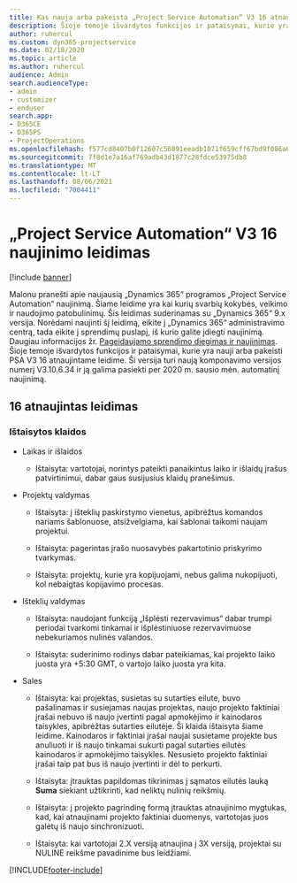 ```yaml
---
title: Kas nauja arba pakeista „Project Service Automation“ V3 16 atnaujintame leidime
description: Šioje temoje išvardytos funkcijos ir pataisymai, kurie yra pasiekiami „Project Service Automation“ V3 16 atnaujintame leidime.
author: ruhercul
ms.custom: dyn365-projectservice
ms.date: 02/18/2020
ms.topic: article
ms.author: ruhercul
audience: Admin
search.audienceType:
- admin
- customizer
- enduser
search.app:
- D365CE
- D365PS
- ProjectOperations
ms.openlocfilehash: f577cd8407b0f12607c56891eeadb1071f659cff67bd9f086a6b3bbec6376e9d
ms.sourcegitcommit: 7f8d1e7a16af769adb43d1877c28fdce53975db8
ms.translationtype: MT
ms.contentlocale: lt-LT
ms.lasthandoff: 08/06/2021
ms.locfileid: "7004411"
---
```

# <a name="project-service-automation-update-release-16-v3"></a>„Project Service Automation“ V3 16 naujinimo leidimas

[!include [banner](../includes/psa-now-project-operations.md)]

Malonu pranešti apie naujausią „Dynamics 365“ programos „Project Service Automation“ naujinimą. Šiame leidime yra kai kurių svarbių kokybės, veikimo ir naudojimo patobulinimų.  Šis leidimas suderinamas su „Dynamics 365“ 9.x versija. Norėdami naujinti šį leidimą, eikite į „Dynamics 365“ administravimo centrą, tada eikite į sprendimų puslapį, iš kurio galite įdiegti naujinimą. Daugiau informacijos žr. [Pageidaujamo sprendimo diegimas ir naujinimas](/dynamics365/project-service/upgrade-psa-home-page).
Šioje temoje išvardytos funkcijos ir pataisymai, kurie yra nauji arba pakeisti PSA V3 16 atnaujintame leidime. Ši versija turi naują komponavimo versijos numerį V3.10.6.34 ir ją galima pasiekti per 2020 m. sausio mėn. automatinį naujinimą.


## <a name="update-release-16"></a>16 atnaujintas leidimas

### <a name="bug-fixes"></a>Ištaisytos klaidos

-   Laikas ir išlaidos

    -   Ištaisyta: vartotojai, norintys pateikti panaikintus laiko ir išlaidų įrašus patvirtinimui, dabar gaus susijusius klaidų pranešimus.

-   Projektų valdymas

    -   Ištaisyta: į išteklių paskirstymo vienetus, apibrėžtus komandos nariams šablonuose, atsižvelgiama, kai šablonai taikomi naujam projektui.

    -   Ištaisyta: pagerintas įrašo nuosavybės pakartotinio priskyrimo tvarkymas.

    -   Ištaisyta: projektų, kurie yra kopijuojami, nebus galima nukopijuoti, kol nebaigtas kopijavimo procesas.

-   Išteklių valdymas

    -   Ištaisyta: naudojant funkciją „Išplėsti rezervavimus“ dabar trumpi periodai tvarkomi tinkamai ir išplėstiniuose rezervavimuose nebekuriamos nulinės valandos.

    -   Ištaisyta: suderinimo rodinys dabar pateikiamas, kai projekto laiko juosta yra +5:30 GMT, o vartojo laiko juosta yra kita.

-   Sales

    -   Ištaisyta: kai projektas, susietas su sutarties eilute, buvo pašalinamas ir susiejamas naujas projektas, naujo projekto faktiniai įrašai nebuvo iš naujo įvertinti pagal apmokėjimo ir kainodaros taisykles, apibrėžtas sutarties eilutėje. Ši klaida ištaisyta šiame leidime. Kainodaros ir faktiniai įrašai naujai susietame projekte bus anuliuoti ir iš naujo tinkamai sukurti pagal sutarties eilutės kainodaros ir apmokėjimo taisykles. Nesusieto projekto faktiniai įrašai taip pat bus iš naujo įvertinti ir dėl to perkurti.

    -   Ištaisyta: įtrauktas papildomas tikrinimas į sąmatos eilutės lauką **Suma** siekiant užtikrinti, kad neliktų nulinių reikšmių.

    -   Ištaisyta: į projekto pagrindinę formą įtrauktas atnaujinimo mygtukas, kad, kai atnaujinami projekto faktiniai duomenys, vartotojas juos galėtų iš naujo sinchronizuoti.

    -   Ištaisyta: kai vartotojai 2.X versiją atnaujina į 3X versiją, projektai su NULINE reikšme pavadinime bus leidžiami.



[!INCLUDE[footer-include](../includes/footer-banner.md)]